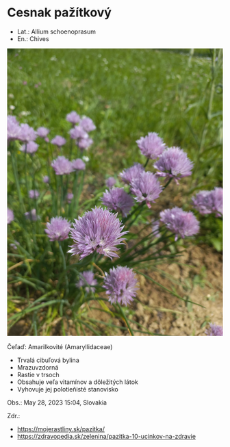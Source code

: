# Cesnak pažítkový
- Lat.: Allium schoenoprasum
- En.: Chives

![Pažítka](./chives.jpg "Pažítka")

Čeľaď: Amarilkovité (Amaryllidaceae)

- Trvalá cibuľová bylina
- Mrazuvzdorná
- Rastie v trsoch
- Obsahuje veľa vitamínov a dôležitých látok
- Vyhovuje jej polotieňisté stanovisko

Obs.: May 28, 2023 15:04, Slovakia

Zdr.:
- https://mojerastliny.sk/pazitka/
- https://zdravopedia.sk/zelenina/pazitka-10-ucinkov-na-zdravie